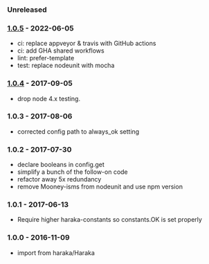 ### Unreleased


### [1.0.5] - 2022-06-05

- ci: replace appveyor & travis with GitHub actions
- ci: add GHA shared workflows
- lint: prefer-template
- test: replace nodeunit with mocha


### [1.0.4] - 2017-09-05

- drop node 4.x testing.


### 1.0.3 - 2017-08-06

- corrected config path to always_ok setting


### 1.0.2 - 2017-07-30

- declare booleans in config.get
- simplify a bunch of the follow-on code
- refactor away 5x redundancy
- remove Mooney-isms from nodeunit and use npm version


### 1.0.1 - 2017-06-13

- Require higher haraka-constants so constants.OK is set properly


### 1.0.0 - 2016-11-09

- import from haraka/Haraka


[1.0.4]: https://github.com/haraka/haraka-plugin-syslog/releases/tag/1.0.4
[1.0.5]: https://github.com/haraka/haraka-plugin-syslog/releases/tag/1.0.5

